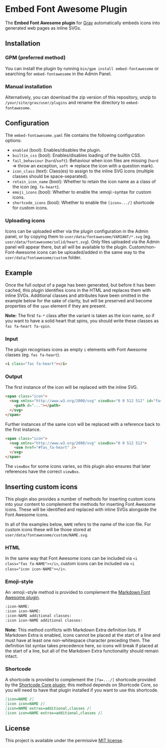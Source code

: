 # Embed Font Awesome Plugin

The **Embed Font Awesome plugin** for [Grav](http://github.com/getgrav/grav) automatically embeds icons into generated web pages as inline SVGs.

## Installation

### GPM (preferred method)

You can install the plugin by running `bin/gpm install embed-fontawesome` or searching for `embed-fontawesome` in the Admin Panel.

### Manual installation

Alternatively, you can download the zip version of this repository, unzip to `/your/site/grav/user/plugins` and rename the directory to `embed-fontawesome`.

## Configuration

The `embed-fontawesome.yaml` file contains the following configuration options:

- `enabled` (bool): Enables/disables the plugin.
- `builtin_css` (bool): Enables/disables loading of the builtin CSS.
- `fail_behaviour` (`hard`/`soft`): Behaviour when icon files are missing (`hard` => throw an exception, `soft` => replace the icon with a question mark).
- `icon_class` (text): Class(es) to assign to the inline SVG icons (multiple classes should be space-separated).
- `retain_icon_name` (bool): Whether to retain the icon name as a class of the icon (eg. `fa-heart`).
- `emoji_icons` (bool): Whether to enable the :emoji:-syntax for custom icons.
- `shortcode_icons` (bool): Whether to enable the `[icon=.../]` shortcode for custom icons.

### Uploading icons

Icons can be uploaded either via the plugin configuration in the Admin panel, or by copying them to `user/data/fontawesome/VARIANT/*.svg` (eg. `user/data/fontawesome/solid/heart.svg`). Only files uploaded via the Admin panel will appear there, but all will be available to the plugin. Custom/non-Font-Awesome icons can be uploaded/added in the same way to the `user/data/fontawesome/custom` folder.

## Example

Once the full output of a page has been generated, but before it has been cached, this plugin identifies icons in the HTML and replaces them with inline SVGs. Additional classes and attributes have been omitted in the example below for the sake of clarity, but will be preserved and become properties of the `span` element if they are present.

**Note:** The first `fa-*` class after the variant is taken as the icon name, so if you want to have a solid heart that spins, you should write these classes as `fas fa-heart fa-spin`.

### Input

The plugin recognises icons as empty `i` elements with Font Awesome classes (eg. `fas fa-heart`).

```html
<i class="fas fa-heart"></i>
```

### Output

The first instance of the icon will be replaced with the inline SVG.

```html
<span class="icon">
  <svg xmlns="http://www.w3.org/2000/svg" viewBox="0 0 512 512" id="fas_fa-heart">
    <path d="..."></path>
  </svg>
</span>
```

Further instances of the same icon will be replaced with a reference back to the first instance.

```html
<span class="icon">
  <svg xmlns="http://www.w3.org/2000/svg" viewBox="0 0 512 512">
    <use href="#fas_fa-heart" />
  </svg>
</span>
```

The `viewBox` for some icons varies, so this plugin also ensures that later references have the correct `viewBox`.

## Inserting custom icons

This plugin also provides a number of methods for inserting custom icons into your content to complement the methods for inserting Font Awesome icons. These will be identified and replaced with inline SVGs alongside the Font Awesome icons.

In all of the examples below, `NAME` refers to the name of the icon file. For custom icons these will be those stored at `user/data/fontawesome/custom/NAME.svg`.

### HTML

In the same way that Font Awesome icons can be included via `<i class="fas fa-NAME"></i>`, custom icons can be included via `<i class="icon icon-NAME"></i>`.

### Emoji-style

An :emoji:-style method is provided to complement the [Markdown Font Awesome plugin](https://github.com/n-parsons/grav-plugin-markdown-fontawesome).

```md
:icon-NAME:
:icon icon-NAME:
:icon-NAME additional classes:
:icon icon-NAME additional classes:
```

**Note:** This method conflicts with Markdown Extra definition lists. If Markdown Extra is enabled, icons cannot be placed at the start of a line and must have at least one non-whitespace character preceding them. The definition list syntax takes precedence here, so icons will break if placed at the start of a line, but all of the Markdown Extra functionality should remain intact.

### Shortcode

A shortcode is provided to complement the `[fa=.../]` shortcode provided by the [Shortcode Core plugin](https://github.com/getgrav/grav-plugin-shortcode-core); this method depends on Shortcode Core, so you will need to have that plugin installed if you want to use this shortcode.

```md
[icon=NAME /]
[icon icon=NAME /]
[icon=NAME extras=additional,classes /]
[icon icon=NAME extras=additional,classes /]
```

## License

This project is available under the permissive [MIT license](LICENSE).
